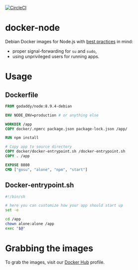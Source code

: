 [![CircleCI](https://circleci.com/gh/godaddy/docker-node/tree/master.svg?style=svg)](https://circleci.com/gh/godaddy/docker-node/tree/master)

# docker-node

Debian Docker images for Node.js with [best practices](https://docs.docker.com/engine/userguide/eng-image/dockerfile_best-practices/) in mind:

* proper signal-forwarding for `su` and `sudo`,
* using unprivileged users for running apps.

# Usage

## Dockerfile

```Dockerfile
FROM godaddy/node:8.9.4-debian

ENV NODE_ENV=production # or anything else

WORKDIR /app
COPY docker/.npmrc package.json package-lock.json /app/

RUN npm install

# Copy app to source directory
COPY docker/docker-entrypoint.sh /docker-entrypoint.sh
COPY . /app

EXPOSE 8080
CMD ["gosu", "alone", "npm", "start"]
```

## Docker-entrypoint.sh

```bash
#!/bin/sh

# here you can customize how your app should start up
set -e

cd /app
chown alone:alone /app
exec "$@"
```

# Grabbing the images

To grab the images, visit our [Docker Hub](https://hub.docker.com/r/godaddy/node/) profile.
